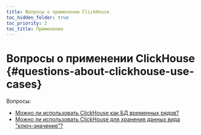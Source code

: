 ```yaml
---
title: Вопросы о применении ClickHouse
toc_hidden_folder: true
toc_priority: 2
toc_title: Применение
---
```


# Вопросы о применении ClickHouse {#questions-about-clickhouse-use-cases}

Вопросы:

-   [Можно ли использовать ClickHouse как БД временных рядов?](time-series.md)
-   [Можно ли использовать ClickHouse для хранения данных вида "ключ-значение"?](key-value.md)
